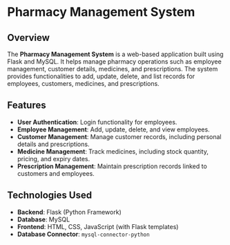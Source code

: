 # Pharmacy Management System

## Overview

The **Pharmacy Management System** is a web-based application built using Flask and MySQL. It helps manage pharmacy operations such as employee management, customer details, medicines, and prescriptions. The system provides functionalities to add, update, delete, and list records for employees, customers, medicines, and prescriptions.

## Features

- **User Authentication**: Login functionality for employees.
- **Employee Management**: Add, update, delete, and view employees.
- **Customer Management**: Manage customer records, including personal details and prescriptions.
- **Medicine Management**: Track medicines, including stock quantity, pricing, and expiry dates.
- **Prescription Management**: Maintain prescription records linked to customers and employees.

## Technologies Used

- **Backend**: Flask (Python Framework)
- **Database**: MySQL
- **Frontend**: HTML, CSS, JavaScript (with Flask templates)
- **Database Connector**: `mysql-connector-python`

